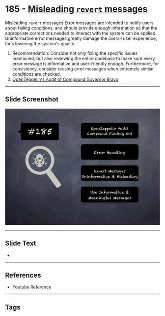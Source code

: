 
# 185 - [Misleading `revert` messages](./Misleading%20`revert`%20messages.md)

Misleading `revert` messages Error messages are intended to notify users about failing conditions, and should provide enough information so that the appropriate corrections needed to interact with the system can be applied. Uninformative error messages greatly damage the overall user experience, thus lowering the system's quality.


1. Recommendation: Consider not only fixing the specific issues mentioned, but also reviewing the entire codebase to make sure every error message is informative and user-friendly enough. Furthermore, for consistency, consider reusing error messages when extremely similar conditions are checked.
2. [OpenZeppelin's Audit of Compound Governor Bravo](https://blog.openzeppelin.com/compound-governor-bravo-audit/)


___
## Slide Screenshot
![185.png](../../images/8.%20Audit%20Findings%20201/185.png)
___
## Slide Text
- 
___
## References
- Youtube Reference
___
## Tags
